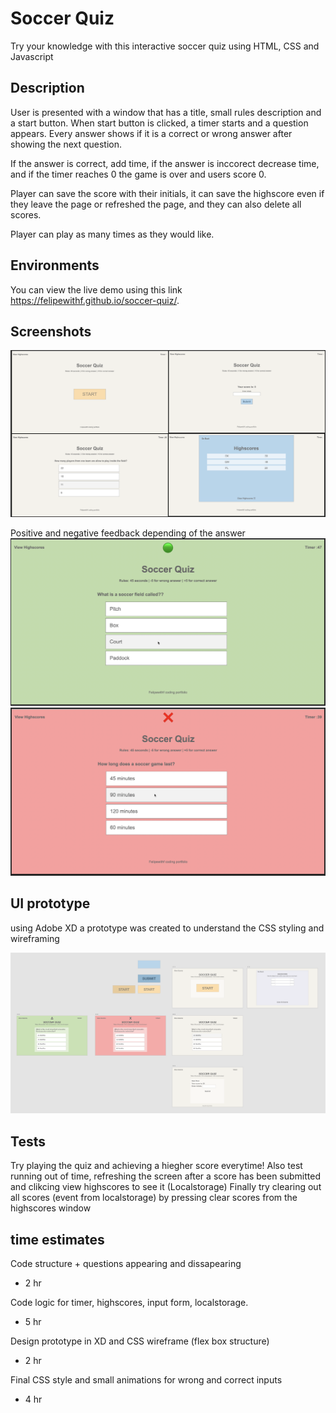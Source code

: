 
# Soccer Quiz

Try your knowledge with this interactive soccer quiz using HTML, CSS and Javascript

## Description

User is presented with a window that has a title, small rules description and a start button.
When start button is clicked, a timer starts and a question appears. Every answer shows if it is a correct or wrong answer after showing the next question.

If the answer is correct, add time, if the answer is inccorect decrease time, and if the timer reaches 0 the game is over and users score 0.

Player can save the score with their initials, it can save the highscore even if they leave the page or refreshed the page, and they can also delete all scores.

Player can play as many times as they would like.

## Environments
You can view the live demo using this link https://felipewithf.github.io/soccer-quiz/.

## Screenshots

![4 screenshots of the UI](assets/images/s.png)

Positive and negative feedback depending of the answer
![positive visual feedback](assets/images/correct.png)
![negative visual feedback](assets/images/wrong.png)

## UI prototype

using Adobe XD a prototype was created to understand the CSS styling and wireframing

![4 screenshots of the UI](assets/images/uiwireframe.png)

## Tests

Try playing the quiz and achieving a hiegher score everytime!
Also test running out of time, refreshing the screen after a score has been submitted and clikcing view highscores to see it (Localstorage)
Finally try clearing out all scores (event from localstorage) by pressing clear scores from the highscores window

## time estimates

Code structure + questions appearing and dissapearing 
- 2 hr

Code logic for timer, highscores, input form, localstorage.
- 5 hr

Design prototype in XD and CSS wireframe (flex box structure)
- 2 hr

Final CSS style and small animations for wrong and correct inputs
- 4 hr
